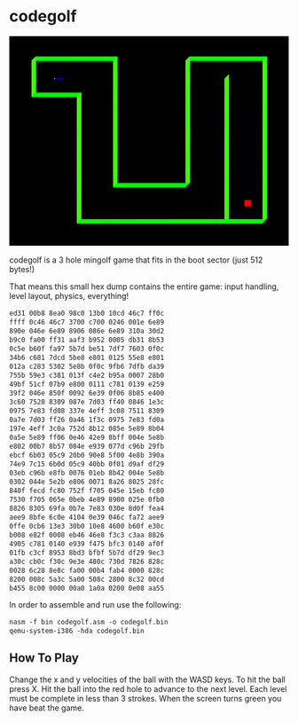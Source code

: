 # codegolf

![preview](/gameplay.gif)

codegolf is a 3 hole mingolf game that fits in the boot sector (just 512 bytes!)

That means this small hex dump contains the entire game: input handling, level layout, physics, everything!

```
ed31 00b8 8ea0 98c0 13b0 10cd 46c7 ff0c
ffff 0c46 46c7 3700 c700 0246 001e 6e89
890e 046e 6e89 8906 086e 6e89 310a 30d2
b9c0 fa00 ff31 aaf3 b952 0005 db31 8b53
0c5e b60f fa97 5b7d be51 7df7 7603 0f0c
34b6 c681 7dcd 5be8 e801 0125 55e8 e801
012a c283 5302 5e8b 0f0c 9fb6 7dfb da39
755b 59e3 c381 013f c4e2 b95a 0007 28b0
49bf 51cf 07b9 e800 0111 c781 0139 e259
39f2 046e 850f 0092 6e39 0f06 8b85 e400
3c60 7520 8309 087e 7d03 ff40 0846 1e3c
0975 7e83 fd08 337e 4eff 3c08 7511 8309
0a7e 7d03 ff26 0a46 1f3c 0975 7e83 fd0a
197e 4eff 3c0a 752d 8b12 085e 5e89 8b04
0a5e 5e89 ff06 0e46 42e9 8bff 004e 5e8b
e802 00b7 8b57 084e e939 077d c96b 29fb
ebcf 6b03 05c9 20b0 90e8 5f00 4e8b 390a
74e9 7c15 6b0d 05c9 40bb 0f01 d9af df29
03eb c96b e8fb 0076 01eb 8b42 004e 5e8b
0302 044e 5e2b e806 0071 8a26 8025 28fc
840f fecd fc80 752f f705 045e 15eb fc80
7530 f705 065e 0beb 4e89 8900 025e 0fb0
8826 8305 69fa 0b7e 7e83 030e 8d0f fea4
aee9 8bfe 6c0e 4104 0e39 046c fa72 aee9
0ffe 0cb6 13e3 30b0 10e8 4600 b60f e30c
b008 e82f 0008 eb46 46e8 f3c3 c3aa 8826
4905 c781 0140 e939 f475 bfc3 0140 af0f
01fb c3cf 8953 8bd3 bfbf 5b7d df29 9ec3
a30c cb0c f30c 9e3e 480c 730d 7826 828c
0028 6c28 8e8c fa00 00b4 fab4 0000 828c
8200 008c 5a3c 5a00 508c 2800 8c32 00cd
b455 8c00 0000 00a0 1a0a 0200 0e08 aa55
```

In order to assemble and run use the following:

```
nasm -f bin codegolf.asm -o codegolf.bin
qemu-system-i386 -hda codegolf.bin
```

## How To Play

Change the x and y velocities of the ball with the WASD keys.
To hit the ball press X.
Hit the ball into the red hole to advance to the next level.
Each level must be complete in less than 3 strokes.
When the screen turns green you have beat the game.
